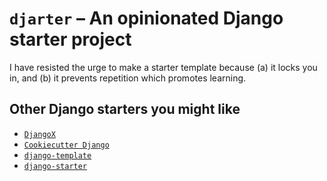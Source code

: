 # `djarter` – An opinionated Django starter project

I have resisted the urge to make a starter template because (a) it locks you in, and (b) it prevents repetition which promotes learning.

## Other Django starters you might like

- [`DjangoX`](https://github.com/wsvincent/djangox)
- [`Cookiecutter Django`](https://github.com/pydanny/cookiecutter-django)
- [`django-template`](https://github.com/michael-awe/django-template)
- [`django-starter`](https://github.com/AlTosterino/django-starter)

